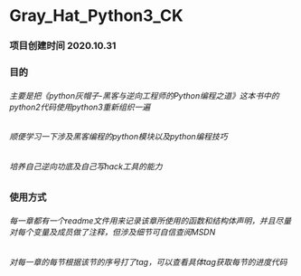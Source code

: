 # Gray_Hat_Python3_CK

### 项目创建时间 2020.10.31
### 目的
###### 主要是把《python灰帽子-黑客与逆向工程师的Python编程之道》这本书中的python2代码使用python3重新组织一遍
###### 顺便学习一下涉及黑客编程的python模块以及python编程技巧
###### 培养自己逆向功底及自己写hack工具的能力

### 使用方式
###### 每一章都有一个readme文件用来记录该章所使用的函数和结构体声明，并且尽量对每个变量及成员做了注释，但涉及细节可自信查阅MSDN
###### 对每一章的每节根据该节的序号打了tag，可以查看具体tag获取每节的进度代码